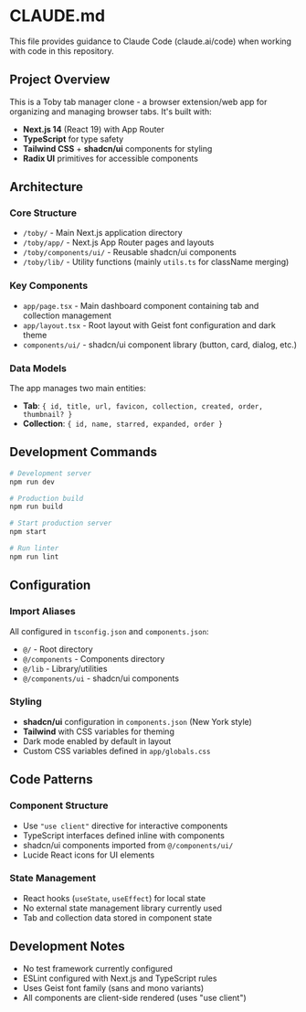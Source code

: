 # CLAUDE.md

This file provides guidance to Claude Code (claude.ai/code) when working with code in this repository.

## Project Overview

This is a Toby tab manager clone - a browser extension/web app for organizing and managing browser tabs. It's built with:
- **Next.js 14** (React 19) with App Router
- **TypeScript** for type safety
- **Tailwind CSS** + **shadcn/ui** components for styling
- **Radix UI** primitives for accessible components

## Architecture

### Core Structure
- `/toby/` - Main Next.js application directory
- `/toby/app/` - Next.js App Router pages and layouts
- `/toby/components/ui/` - Reusable shadcn/ui components
- `/toby/lib/` - Utility functions (mainly `utils.ts` for className merging)

### Key Components
- `app/page.tsx` - Main dashboard component containing tab and collection management
- `app/layout.tsx` - Root layout with Geist font configuration and dark theme
- `components/ui/` - shadcn/ui component library (button, card, dialog, etc.)

### Data Models
The app manages two main entities:
- **Tab**: `{ id, title, url, favicon, collection, created, order, thumbnail? }`
- **Collection**: `{ id, name, starred, expanded, order }`

## Development Commands

```bash
# Development server
npm run dev

# Production build
npm run build

# Start production server
npm start

# Run linter
npm run lint
```

## Configuration

### Import Aliases
All configured in `tsconfig.json` and `components.json`:
- `@/` - Root directory
- `@/components` - Components directory
- `@/lib` - Library/utilities
- `@/components/ui` - shadcn/ui components

### Styling
- **shadcn/ui** configuration in `components.json` (New York style)
- **Tailwind** with CSS variables for theming
- Dark mode enabled by default in layout
- Custom CSS variables defined in `app/globals.css`

## Code Patterns

### Component Structure
- Use `"use client"` directive for interactive components
- TypeScript interfaces defined inline with components
- shadcn/ui components imported from `@/components/ui/`
- Lucide React icons for UI elements

### State Management
- React hooks (`useState`, `useEffect`) for local state
- No external state management library currently used
- Tab and collection data stored in component state

## Development Notes

- No test framework currently configured
- ESLint configured with Next.js and TypeScript rules
- Uses Geist font family (sans and mono variants)
- All components are client-side rendered (uses "use client")